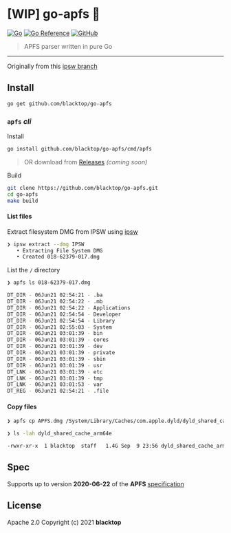 # [WIP] go-apfs 🚧

[![Go](https://github.com/blacktop/go-apfs/actions/workflows/go.yml/badge.svg)](https://github.com/blacktop/go-apfs/actions/workflows/go.yml) [![Go Reference](https://pkg.go.dev/badge/github.com/blacktop/go-apfs.svg)](https://pkg.go.dev/github.com/blacktop/go-apfs) [![GitHub](https://img.shields.io/github/license/blacktop/go-apfs)](https://github.com/blacktop/go-apfs/blob/main/LICENSE)

> APFS parser written in pure Go

---

Originally from this [ipsw branch](https://github.com/blacktop/ipsw/tree/feature/apfs-parser)

## Install

```bash
go get github.com/blacktop/go-apfs
```

### `apfs` *cli*

Install

```bash
go install github.com/blacktop/go-apfs/cmd/apfs
```

> OR download from [Releases](https://github.com/blacktop/go-apfs/releases/latest) *(coming soon)*

Build

```bash
git clone https://github.com/blacktop/go-apfs.git
cd go-apfs
make build
```

#### List files

Extract filesystem DMG from IPSW using [ipsw](https://github.com/blacktop/ipsw)

```bash
❯ ipsw extract --dmg IPSW
   • Extracting File System DMG
   • Created 018-62379-017.dmg
```

List the `/` directory

```bash
❯ apfs ls 018-62379-017.dmg

DT_DIR - 06Jun21 02:54:21 - .ba
DT_DIR - 06Jun21 02:54:22 - .mb
DT_DIR - 06Jun21 02:54:22 - Applications
DT_DIR - 06Jun21 02:54:54 - Developer
DT_DIR - 06Jun21 02:54:54 - Library
DT_DIR - 06Jun21 02:55:03 - System
DT_DIR - 06Jun21 03:01:39 - bin
DT_DIR - 06Jun21 03:01:39 - cores
DT_DIR - 06Jun21 03:01:39 - dev
DT_DIR - 06Jun21 03:01:39 - private
DT_DIR - 06Jun21 03:01:39 - sbin
DT_DIR - 06Jun21 03:01:39 - usr
DT_LNK - 06Jun21 03:01:39 - etc
DT_LNK - 06Jun21 03:01:39 - tmp
DT_LNK - 06Jun21 03:01:53 - var
DT_REG - 06Jun21 02:54:21 - .file
```

#### Copy files

```bash
❯ apfs cp APFS.dmg /System/Library/Caches/com.apple.dyld/dyld_shared_cache_arm64e
```

```bash
❯ ls -lah dyld_shared_cache_arm64e

-rwxr-xr-x  1 blacktop  staff   1.4G Sep  9 23:56 dyld_shared_cache_arm64e
```

## Spec

Supports up to version **2020-06-22** of the **APFS** [specification](https://developer.apple.com/support/downloads/Apple-File-System-Reference.pdf)

## License

Apache 2.0 Copyright (c) 2021 **blacktop**
